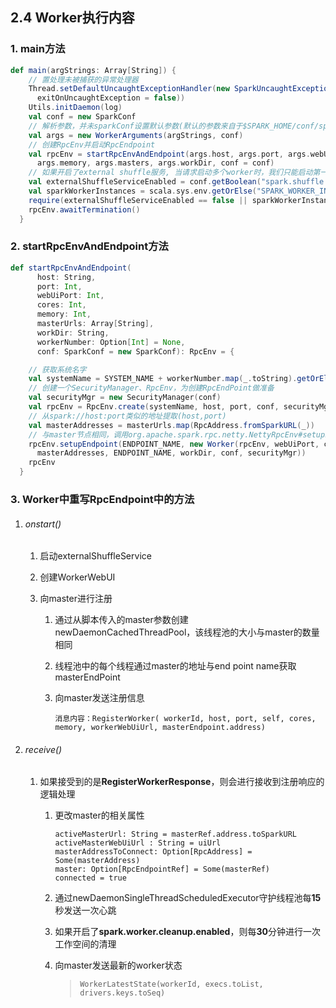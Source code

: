 ## 2.4 Worker执行内容

### 1. main方法

```scala
def main(argStrings: Array[String]) {
    // 置处理未被捕获的异常处理器
    Thread.setDefaultUncaughtExceptionHandler(new SparkUncaughtExceptionHandler(
      exitOnUncaughtException = false))
    Utils.initDaemon(log)
    val conf = new SparkConf
    // 解析参数，并未sparkConf设置默认参数(默认的参数来自于$SPARK_HOME/conf/spark-defaults.con文件)
    val args = new WorkerArguments(argStrings, conf)
    // 创建RpcEnv并启动RpcEndpoint
    val rpcEnv = startRpcEnvAndEndpoint(args.host, args.port, args.webUiPort, args.cores,
      args.memory, args.masters, args.workDir, conf = conf)
    // 如果开启了external shuffle服务, 当请求启动多个worker时，我们只能启动第一个，剩下的都会失败，更多详情请查看：SPARK-20989.
    val externalShuffleServiceEnabled = conf.getBoolean("spark.shuffle.service.enabled", false)
    val sparkWorkerInstances = scala.sys.env.getOrElse("SPARK_WORKER_INSTANCES", "1").toInt
    require(externalShuffleServiceEnabled == false || sparkWorkerInstances <= 1,
    rpcEnv.awaitTermination()
  }
```

### 2. startRpcEnvAndEndpoint方法

```scala
def startRpcEnvAndEndpoint(
      host: String,
      port: Int,
      webUiPort: Int,
      cores: Int,
      memory: Int,
      masterUrls: Array[String],
      workDir: String,
      workerNumber: Option[Int] = None,
      conf: SparkConf = new SparkConf): RpcEnv = {

    // 获取系统名字
    val systemName = SYSTEM_NAME + workerNumber.map(_.toString).getOrElse("")
    // 创建一个SecurityManager、RpcEnv，为创建RpcEndPoint做准备
    val securityMgr = new SecurityManager(conf)
    val rpcEnv = RpcEnv.create(systemName, host, port, conf, securityMgr)
    // 从spark://host:port类似的地址提取(host,port)
    val masterAddresses = masterUrls.map(RpcAddress.fromSparkURL(_))
    // 与master节点相同，调用org.apache.spark.rpc.netty.NettyRpcEnv#setupEndpoint方法进行NettyRpcEndpointRef的创建
    rpcEnv.setupEndpoint(ENDPOINT_NAME, new Worker(rpcEnv, webUiPort, cores, memory,
      masterAddresses, ENDPOINT_NAME, workDir, conf, securityMgr))
    rpcEnv
  }
```

### 3. Worker中重写RpcEndpoint中的方法

1. ###### onstart()

   1. 启动externalShuffleService

   2. 创建WorkerWebUI

   3. 向master进行注册

      1. 通过从脚本传入的master参数创建newDaemonCachedThreadPool，该线程池的大小与master的数量相同

      2. 线程池中的每个线程通过master的地址与end point name获取masterEndPoint

      3. 向master发送注册信息

         ```
         消息内容：RegisterWorker( workerId, host, port, self, cores, memory, workerWebUiUrl, masterEndpoint.address)
         ```

2. ###### receive()

   1. 如果接受到的是**RegisterWorkerResponse**，则会进行接收到注册响应的逻辑处理

      1. 更改master的相关属性

         ```
         activeMasterUrl: String = masterRef.address.toSparkURL
         activeMasterWebUiUrl : String = uiUrl
         masterAddressToConnect: Option[RpcAddress] = Some(masterAddress)
         master: Option[RpcEndpointRef] = Some(masterRef)
         connected = true
         ```

      2. 通过newDaemonSingleThreadScheduledExecutor守护线程池每**15**秒发送一次心跳

      3. 如果开启了**spark.worker.cleanup.enabled**，则每**30**分钟进行一次工作空间的清理

      4. 向master发送最新的worker状态

         > ```
         > WorkerLatestState(workerId, execs.toList, drivers.keys.toSeq)
         > ```